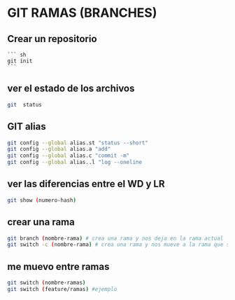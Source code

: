 # GIT RAMAS (BRANCHES)

## Crear un repositorio

    ``` sh
    git init
    ```

## ver el estado de los archivos

``` sh
git  status
```

## GIT alias

```sh
git config --global alias.st "status --short"
git config --global alias.a "add"
git config --global alias.c "commit -m"
git config --global alias..l "log --oneline
```

## ver las diferencias entre el WD y LR

```sh
git show (numero-hash)
```

## crear una rama

```sh
git branch (nombre-rama) # crea una rama y nos deja en la rama actual
git switch -c (nombre-rama) # crea una rama y nos mueve a la rama que se creo
```

## me muevo entre ramas

```sh
git switch (nombre-ramas)
git switch (feature/ramas) #ejemplo
```
